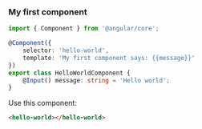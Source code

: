 ### My first component

```ts
import { Component } from '@angular/core';

@Component({
    selector: 'hello-world',
    template: 'My first component says: {{message}}'
})
export class HelloWorldComponent {
    @Input() message: string = 'Hello world';
}
```

Use this component:

```html
<hello-world></hello-world>
```